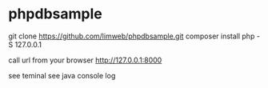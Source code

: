 # phpdbsample 


git clone https://github.com/limweb/phpdbsample.git
composer install
php -S 127.0.0.1

call url from your browser  http://127.0.0.1:8000  

see  teminal
see  java console log

